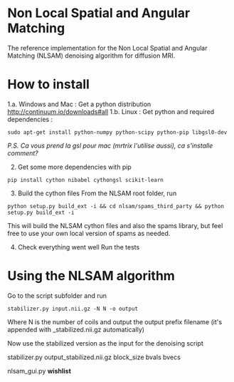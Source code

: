 Non Local Spatial and Angular Matching
=====

The reference implementation for the Non Local Spatial and Angular Matching (NLSAM) denoising algorithm for diffusion MRI.


# How to install

1.a. Windows and Mac : Get a python distribution http://continuum.io/downloads#all
1.b. Linux : Get python and required dependencies :

```shell
sudo apt-get install python-numpy python-scipy python-pip libgsl0-dev
```
*P.S. Ca vous prend la gsl pour mac (mrtrix l'utilise aussi), ca s'installe comment?*

2. Get some more dependencies with pip

```shell
pip install cython nibabel cythongsl scikit-learn
```

3. Build the cython files
From the NLSAM root folder, run
```shell
python setup.py build_ext -i && cd nlsam/spams_third_party && python setup.py build_ext -i
```

This will build the NLSAM cython files and also the spams library, but feel free to use your own local version of spams as needed.

4. Check everything went well
Run the tests


# Using the NLSAM algorithm
Go to the script subfolder and run
```shell
stabilizer.py input.nii.gz -N N -o output
```

Where N is the number of coils and output the output prefix filename (it's appended with _stabilized.nii.gz automatically)

Now use the stabilized version as the input for the denoising script

stabilizer.py output_stabilized.nii.gz block_size bvals bvecs


nlsam_gui.py __wishlist__
